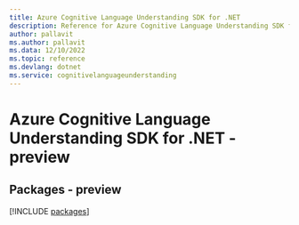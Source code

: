 ```yaml
---
title: Azure Cognitive Language Understanding SDK for .NET
description: Reference for Azure Cognitive Language Understanding SDK for .NET
author: pallavit
ms.author: pallavit
ms.data: 12/10/2022
ms.topic: reference
ms.devlang: dotnet
ms.service: cognitivelanguageunderstanding
---
```

# Azure Cognitive Language Understanding SDK for .NET - preview
## Packages - preview
[!INCLUDE [packages](cognitive-language-understanding-index.md)]
